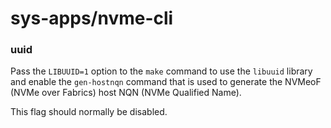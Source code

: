 # sys-apps/nvme-cli

### uuid
Pass the `LIBUUID=1` option to the `make` command to use the `libuuid` library and enable the `gen-hostnqn` command that is used to generate the NVMeoF (NVMe over Fabrics) host NQN (NVMe Qualified Name).

This flag should normally be disabled.
